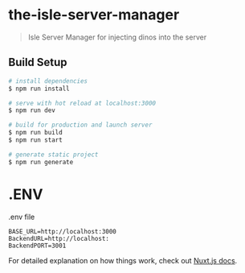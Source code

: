# the-isle-server-manager

> Isle Server Manager for injecting dinos into the server

## Build Setup

``` bash
# install dependencies
$ npm run install

# serve with hot reload at localhost:3000
$ npm run dev

# build for production and launch server
$ npm run build
$ npm run start

# generate static project
$ npm run generate
```
# .ENV
.env file
```
BASE_URL=http://localhost:3000
BackendURL=http://localhost:
BackendPORT=3001
```
For detailed explanation on how things work, check out [Nuxt.js docs](https://nuxtjs.org).
